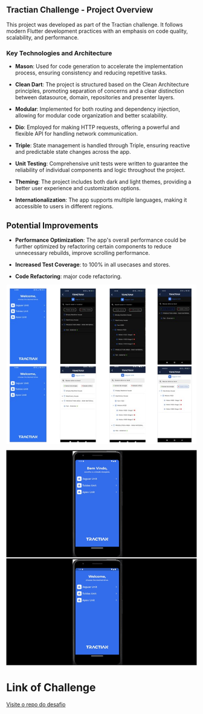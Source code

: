 
## Tractian Challenge - Project Overview

This project was developed as part of the Tractian challenge. It follows modern Flutter development practices with an emphasis on code quality, scalability, and performance.

### Key Technologies and Architecture

- **Mason**: Used for code generation to accelerate the implementation process, ensuring consistency and reducing repetitive tasks.

- **Clean Dart**: The project is structured based on the Clean Architecture principles, promoting separation of concerns and a clear distinction between datasource, domain, repositories and presenter layers.

- **Modular**: Implemented for both routing and dependency injection, allowing for modular code organization and better scalability.

- **Dio**: Employed for making HTTP requests, offering a powerful and flexible API for handling network communication.

- **Triple**: State management is handled through Triple, ensuring reactive and predictable state changes across the app.

- **Unit Testing**: Comprehensive unit tests were written to guarantee the reliability of individual components and logic throughout the project.

- **Theming**: The project includes both dark and light themes, providing a better user experience and customization options.

- **Internationalization**: The app supports multiple languages, making it accessible to users in different regions.



## Potential Improvements

- **Performance Optimization**: The app's overall performance could be further optimized by refactoring certain components to reduce unnecessary rebuilds, improve scrolling performance.

- **Increased Test Coverage**: to 100% in all usecases and stores.

- **Code Refactoring**: major code refactoring.

![Logo](./assets/print.png)


![Video Preview](./assets/video-1.gif)  ![Video Preview](./assets/video-2.gif)


# Link of Challenge
[Visite o repo do desafio](https://github.com/tractian/challenges/blob/main/mobile/README.md)
